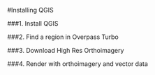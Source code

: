#Installing QGIS

###1. Install QGIS

###2. Find a region in Overpass Turbo

###3. Download High Res Orthoimagery

###4. Render with orthoimagery and vector data
